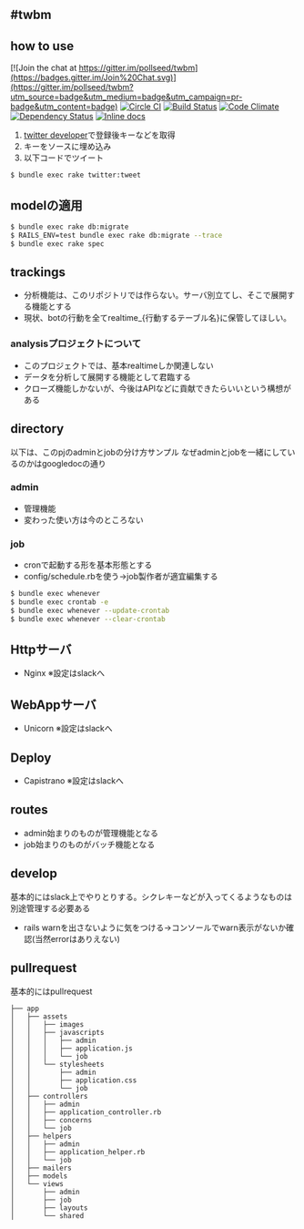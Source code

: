 #twbm
---
## how to use

[![Join the chat at https://gitter.im/pollseed/twbm](https://badges.gitter.im/Join%20Chat.svg)](https://gitter.im/pollseed/twbm?utm_source=badge&utm_medium=badge&utm_campaign=pr-badge&utm_content=badge)
[![Circle CI](https://circleci.com/gh/pollseed/twbm/tree/develop.svg?style=svg)](https://circleci.com/gh/pollseed/twbm/tree/develop)
[![Build Status](https://travis-ci.org/pollseed/twbm.svg)](https://travis-ci.org/pollseed/twbm)
[![Code Climate](https://codeclimate.com/github/pollseed/twbm/badges/gpa.svg)](https://codeclimate.com/github/pollseed/twbm)
[![Dependency Status](https://gemnasium.com/pollseed/twbm.svg)](https://gemnasium.com/pollseed/twbm)
[![Inline docs](http://inch-ci.org/github/pollseed/twbm.svg?branch=master&style=shields)](http://inch-ci.org/github/pollseed/twbm)


1. [twitter developer](https://apps.twitter.com/)で登録後キーなどを取得
2. キーをソースに埋め込み
3. 以下コードでツイート

```
$ bundle exec rake twitter:tweet
```

## modelの適用

```.sh
$ bundle exec rake db:migrate
$ RAILS_ENV=test bundle exec rake db:migrate --trace
$ bundle exec rake spec
```
## trackings
* 分析機能は、このリポジトリでは作らない。サーバ別立てし、そこで展開する機能とする
* 現状、botの行動を全てrealtime_{行動するテーブル名}に保管してほしい。

### analysisプロジェクトについて
* このプロジェクトでは、基本realtimeしか関連しない
* データを分析して展開する機能として君臨する
* クローズ機能しかないが、今後はAPIなどに貢献できたらいいという構想がある

## directory
以下は、このpjのadminとjobの分け方サンプル
なぜadminとjobを一緒にしているのかはgoogledocの通り

### admin
* 管理機能
* 変わった使い方は今のところない

### job
* cronで起動する形を基本形態とする
* config/schedule.rbを使う→job製作者が適宜編集する
 
```.sh
$ bundle exec whenever 
$ bundle exec crontab -e
$ bundle exec whenever --update-crontab 
$ bundle exec whenever --clear-crontab
```

## Httpサーバ
* Nginx
※設定はslackへ

## WebAppサーバ
* Unicorn
※設定はslackへ

## Deploy
* Capistrano
※設定はslackへ

## routes
* admin始まりのものが管理機能となる
* job始まりのものがバッチ機能となる

## develop
基本的にはslack上でやりとりする。シクレキーなどが入ってくるようなものは別途管理する必要ある

* rails warnを出さないように気をつける→コンソールでwarn表示がないか確認(当然errorはありえない)

## pullrequest
基本的にはpullrequest

```
├── app
│   ├── assets
│   │   ├── images
│   │   ├── javascripts
│   │   │   ├── admin
│   │   │   ├── application.js
│   │   │   └── job
│   │   └── stylesheets
│   │       ├── admin
│   │       ├── application.css
│   │       └── job
│   ├── controllers
│   │   ├── admin
│   │   ├── application_controller.rb
│   │   ├── concerns
│   │   └── job
│   ├── helpers
│   │   ├── admin
│   │   ├── application_helper.rb
│   │   └── job
│   ├── mailers
│   ├── models
│   └── views
│       ├── admin
│       ├── job
│       ├── layouts
│       └── shared
```
